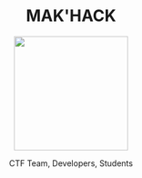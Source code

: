 <h1 align="center">MAK'HACK</h1>

<p align="center">
  <img src="https://i.ibb.co/Jx9rcyV/MAK-HACK-TEAM-Imgur.gif" width="200" height="200" />
</p>

<p align="center">
  CTF Team, Developers, Students
</p>
